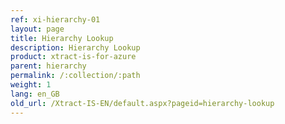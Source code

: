 ```yaml
---
ref: xi-hierarchy-01
layout: page
title: Hierarchy Lookup
description: Hierarchy Lookup
product: xtract-is-for-azure
parent: hierarchy
permalink: /:collection/:path
weight: 1
lang: en_GB
old_url: /Xtract-IS-EN/default.aspx?pageid=hierarchy-lookup
---
```

